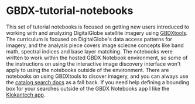 # GBDX-tutorial-notebooks

This set of tutorial notebooks is focused on getting new users introduced to working with and analyzing DigitalGlobe satellite imagery using [GBDXtools](https://github.com/DigitalGlobe/gbdxtools).  The curriculum is focused on DigitalGlobe's data access patterns for imagery, and the analysis piece covers image sciecne concepts like band math, spectral indices and base layer matching.  The notebooks were written to work within the hosted GBDX Notebook environment, so some of the instructions on using the interactive image discovery interface won't apply to using the notebooks outside of the environment.  There are notebooks on using GBDXtools to disover imagery, and you can always use the [catalog search docs](https://github.com/DigitalGlobe/gbdxtools/blob/master/docs/catalog_search.rst) as a fall back.  If you need help defining a bounding box for your searches outside of the GBDX Notebooks app I like the [Klokantech app](http://boundingbox.klokantech.com/).
